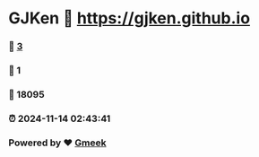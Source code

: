 # GJKen :link: https://gjken.github.io 
### :page_facing_up: [3](https://gjken.github.io/tag.html) 
### :speech_balloon: 1 
### :hibiscus: 18095 
### :alarm_clock: 2024-11-14 02:43:41 
### Powered by :heart: [Gmeek](https://github.com/Meekdai/Gmeek)
